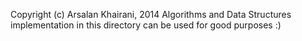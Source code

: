 Copyright (c) Arsalan Khairani, 2014
Algorithms and Data Structures implementation in this directory can be used for good purposes :)
